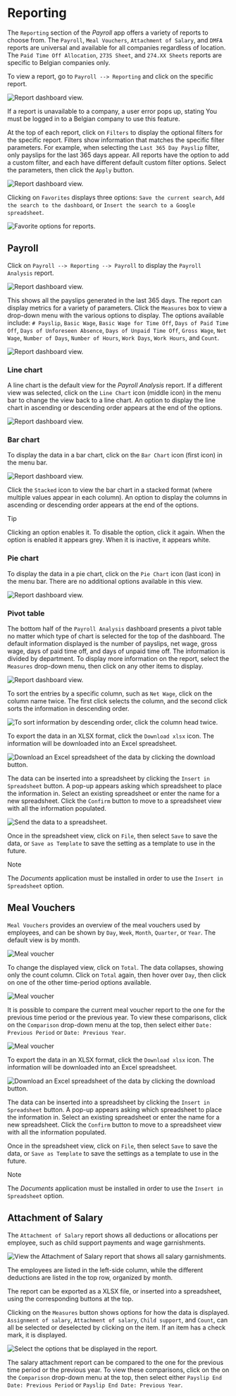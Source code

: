 # Reporting

The `Reporting` section of the *Payroll* app offers a variety of reports
to choose from. The `Payroll`, `Meal Vouchers`, `Attachment of Salary`,
and `DMFA` reports are universal and available for all companies
regardless of location. The `Paid Time Off Allocation`, `273S Sheet`,
and `274.XX Sheets` reports are specific to Belgian companies only.

To view a report, go to `Payroll --> Reporting` and click on the
specific report.

<img src="reporting/reports.png" class="align-center"
alt="Report dashboard view." />

If a report is unavailable to a company, a user error pops up, stating
<span class="title-ref">You must be logged in to a Belgian company to
use this feature.</span>

At the top of each report, click on `Filters` to display the optional
filters for the specific report. Filters show information that matches
the specific filter parameters. For example, when selecting the
`Last 365 Day Payslip` filter, only payslips for the last 365 days
appear. All reports have the option to add a custom filter, and each
have different default custom filter options. Select the parameters,
then click the `Apply` button.

<img src="reporting/custom-filter.png" class="align-center"
alt="Report dashboard view." />

Clicking on `Favorites` displays three options:
`Save the current search`, `Add the search to the dashboard`, or
`Insert the search to a Google
spreadsheet`.

<img src="reporting/favorites.png" class="align-center"
alt="Favorite options for reports." />

## Payroll

Click on `Payroll --> Reporting --> Payroll` to display the `Payroll
Analysis` report.

<img src="reporting/payroll-report.png" class="align-center"
alt="Report dashboard view." />

This shows all the payslips generated in the last 365 days. The report
can display metrics for a variety of parameters. Click the `Measures`
box to view a drop-down menu with the various options to display. The
options available include: `# Payslip`, `Basic Wage`,
`Basic Wage for Time Off`, `Days of Paid Time Off`, `Days of
Unforeseen Absence`, `Days of Unpaid Time Off`, `Gross Wage`, `Net
Wage`, `Number of Days`, `Number of Hours`, `Work Days`, `Work Hours`,
and `Count`.

<img src="reporting/measures.png" class="align-center"
alt="Report dashboard view." />

### Line chart

A line chart is the default view for the *Payroll Analysis* report. If a
different view was selected, click on the `Line Chart` icon (middle
icon) in the menu bar to change the view back to a line chart. An option
to display the line chart in ascending or descending order appears at
the end of the options.

<img src="reporting/line-chart.png" class="align-center"
alt="Report dashboard view." />

### Bar chart

To display the data in a bar chart, click on the `Bar Chart` icon (first
icon) in the menu bar.

<img src="reporting/bar-chart.png" class="align-center"
alt="Report dashboard view." />

Click the `Stacked` icon to view the bar chart in a stacked format
(where multiple values appear in each column). An option to display the
columns in ascending or descending order appears at the end of the
options.

> [!TIP]
> Clicking an option enables it. To disable the option, click it again.
> When the option is enabled it appears grey. When it is inactive, it
> appears white.

### Pie chart

To display the data in a pie chart, click on the `Pie Chart` icon (last
icon) in the menu bar. There are no additional options available in this
view.

<img src="reporting/pie-chart.png" class="align-center"
alt="Report dashboard view." />

### Pivot table

The bottom half of the `Payroll Analysis` dashboard presents a pivot
table no matter which type of chart is selected for the top of the
dashboard. The default information displayed is the number of payslips,
net wage, gross wage, days of paid time off, and days of unpaid time
off. The information is divided by department. To display more
information on the report, select the `Measures` drop-down menu, then
click on any other items to display.

<img src="reporting/measures-bottom.png" class="align-center"
alt="Report dashboard view." />

To sort the entries by a specific column, such as `Net Wage`, click on
the column name twice. The first click selects the column, and the
second click sorts the information in descending order.

<img src="reporting/net-wage.png" class="align-center"
alt="To sort information by descending order, click the column head twice." />

To export the data in an XLSX format, click the `Download xlsx` icon.
The information will be downloaded into an Excel spreadsheet.

<img src="reporting/export.png" class="align-center"
alt="Download an Excel spreadsheet of the data by clicking the download button." />

The data can be inserted into a spreadsheet by clicking the
`Insert in Spreadsheet` button. A pop-up appears asking which
spreadsheet to place the information in. Select an existing spreadsheet
or enter the name for a new spreadsheet. Click the `Confirm` button to
move to a spreadsheet view with all the information populated.

<img src="reporting/spreadsheet.png" class="align-center"
alt="Send the data to a spreadsheet." />

Once in the spreadsheet view, click on `File`, then select `Save` to
save the data, or `Save as Template` to save the setting as a template
to use in the future.

> [!NOTE]
> The *Documents* application must be installed in order to use the
> `Insert in
> Spreadsheet` option.

## Meal Vouchers

`Meal Vouchers` provides an overview of the meal vouchers used by
employees, and can be shown by `Day`, `Week`, `Month`, `Quarter`, or
`Year`. The default view is by month.

<img src="reporting/meal-vouchers.png" class="align-center"
alt="Meal voucher" />

To change the displayed view, click on `Total`. The data collapses,
showing only the count column. Click on `Total` again, then hover over
`Day`, then click on one of the other time-period options available.

<img src="reporting/voucher-day.png" class="align-center"
alt="Meal voucher" />

It is possible to compare the current meal voucher report to the one for
the previous time period or the previous year. To view these
comparisons, click on the `Comparison` drop-down menu at the top, then
select either `Date: Previous Period` or `Date: Previous Year`.

<img src="reporting/meal-comparison.png" class="align-center"
alt="Meal voucher" />

To export the data in an XLSX format, click the `Download xlsx` icon.
The information will be downloaded into an Excel spreadsheet.

<img src="reporting/voucher-download.png" class="align-center"
alt="Download an Excel spreadsheet of the data by clicking the download button." />

The data can be inserted into a spreadsheet by clicking the
`Insert in Spreadsheet` button. A pop-up appears asking which
spreadsheet to place the information in. Select an existing spreadsheet
or enter the name for a new spreadsheet. Click the `Confirm` button to
move to a spreadsheet view with all the information populated.

Once in the spreadsheet view, click on `File`, then select `Save` to
save the data, or `Save as Template` to save the settings as a template
to use in the future.

> [!NOTE]
> The *Documents* application must be installed in order to use the
> `Insert in
> Spreadsheet` option.

## Attachment of Salary

The `Attachment of Salary` report shows all deductions or allocations
per employee, such as child support payments and wage garnishments.

<img src="reporting/attachment-of-salary.png" class="align-center"
alt="View the Attachment of Salary report that shows all salary garnishments." />

The employees are listed in the left-side column, while the different
deductions are listed in the top row, organized by month.

The report can be exported as a XLSX file, or inserted into a
spreadsheet, using the corresponding buttons at the top.

Clicking on the `Measures` button shows options for how the data is
displayed. `Assignment of salary`, `Attachment of salary`,
`Child support`, and `Count`, can all be selected or deselected by
clicking on the item. If an item has a check mark, it is displayed.

<img src="reporting/attachment-measures.png" class="align-center"
alt="Select the options that be displayed in the report." />

The salary attachment report can be compared to the one for the previous
time period or the previous year. To view these comparisons, click on
the on the `Comparison` drop-down menu at the top, then select either
`Payslip End Date: Previous Period` or `Payslip End
Date: Previous Year`.
